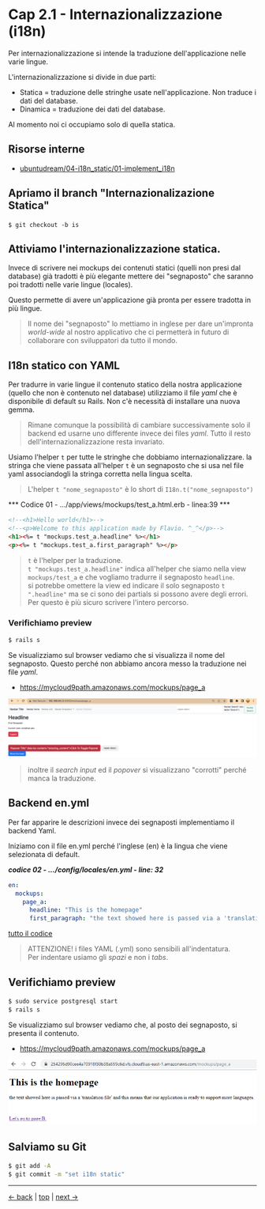 # <a name="top"></a> Cap 2.1 - Internazionalizzazione (i18n)


Per internazionalizzazione si intende la traduzione dell'applicazione nelle varie lingue.

L'internazionalizzazione si divide in due parti:

- Statica = traduzione delle stringhe usate nell'applicazione. Non traduce i dati del database.
- Dinamica = traduzione dei dati del database.

Al momento noi ci occupiamo solo di quella statica.



## Risorse interne

- [ubuntudream/04-i18n_static/01-implement_i18n]()



## Apriamo il branch "Internazionalizazione Statica"

```shell
$ git checkout -b is
```



## Attiviamo l'internazionalizzazione statica.

Invece di scrivere nei mockups dei contenuti statici (quelli non presi dal database) già tradotti è più elegante mettere dei "segnaposto" che saranno poi tradotti nelle varie lingue (locales).

Questo permette di avere un'applicazione già pronta per essere tradotta in più lingue.

> Il nome dei "segnaposto" lo mettiamo in inglese per dare un'impronta *world-wide* al nostro applicativo che ci permetterà in futuro di collaborare con sviluppatori da tutto il mondo.



## I18n statico con YAML

Per tradurre in varie lingue il contenuto statico della nostra applicazione (quello che non è contenuto nel database) utilizziamo il file *yaml* che è disponibile di default su Rails. Non c'è necessità di installare una nuova gemma. 

> Rimane comunque la possibilità di cambiare successivamente solo il backend ed usarne uno differente invece dei files *yaml*. Tutto il resto dell'internazionalizzazione resta invariato.

Usiamo l'helper `t` per tutte le stringhe che dobbiamo internazionalizzare.
la stringa che viene passata all'helper `t` è un segnaposto che si usa nel file yaml associandogli la stringa corretta nella lingua scelta.

> L'helper `t "nome_segnaposto"` è lo short di `I18n.t("nome_segnaposto")`

*** Codice 01 - .../app/views/mockups/test_a.html.erb - linea:39 ***

```html
<!--<h1>Hello world</h1>-->
<!--<p>Welcome to this application made by Flavio. ^_^</p>-->
<h1><%= t "mockups.test_a.headline" %></h1>
<p><%= t "mockups.test_a.first_paragraph" %></p>
```

> `t` è l'helper per la traduzione.</br>
> `t "mockups.test_a.headline"` indica all'helper che siamo nella view `mockups/test_a` e che vogliamo tradurre il segnaposto `headline`.</br>
> si potrebbe omettere la view ed indicare il solo segnaposto `t ".headline"` ma se ci sono dei partials si possono avere degli errori. Per questo è più sicuro scrivere l'intero percorso.



### Verifichiamo preview

```bash
$ rails s
```

Se visualizziamo sul browser vediamo che si visualizza il nome del segnaposto. Questo perché non abbiamo ancora messo la traduzione nei file *yaml*.

- https://mycloud9path.amazonaws.com/mockups/page_a

![fig01](https://github.com/flaviobordonidev/leanpubabrandnewcms/blob/master/ubuntudream/02-internationalization_i18n/01_fig01-i18n_page_a_placeholds.png)

> inoltre il *search input* ed il *popover* si visualizzano "corrotti" perché manca la traduzione.



## Backend en.yml

Per far apparire le descrizioni invece dei segnaposti implementiamo il backend Yaml. 

Iniziamo con il file en.yml perché l'inglese (en) è la lingua che viene selezionata di default.

***codice 02 - .../config/locales/en.yml - line: 32***

```yaml
en:
  mockups:
    page_a:
      headline: "This is the homepage"
      first_paragraph: "the text showed here is passed via a 'translation file' and this means that our application is ready to support more languages."
```

[tutto il codice](https://github.com/flaviobordonidev/leanpubabrandnewcms/blob/master/01-base/06-mockups_i18n/01_02-config-locales-en.yml)

> ATTENZIONE! i files YAML (.yml) sono sensibili all'indentatura. <br/>
> Per indentare usiamo gli *spazi* e non i *tabs*.



## Verifichiamo preview

```bash
$ sudo service postgresql start
$ rails s
```

Se visualizziamo sul browser vediamo che, al posto dei segnaposto, si presenta il contenuto.

* https://mycloud9path.amazonaws.com/mockups/page_a

![fig02](https://github.com/flaviobordonidev/leanpubabrandnewcms/blob/master/01-base/06-mockups_i18n/01_fig02-i18n_page_a.png)




## Salviamo su Git

```bash
$ git add -A
$ git commit -m "set i18n static"
```



---

[<- back](https://github.com/flaviobordonidev/leanpubabrandnewcms/blob/master/01-base/05-github/04_00-github-multi-users-it.md)
 | [top](#top) |
[next ->](https://github.com/flaviobordonidev/leanpubabrandnewcms/blob/master/01-base/06-mockups_i18n/02_00-default_language-it.md)
